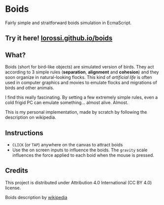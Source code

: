 # Boids

Fairly simple and straitforward boids simulation in EcmaScript.

## Try it here! [lorossi.github.io/boids](https://lorossi.github.io/boids/)

## What?

Boids (short for bird-like objects) are simulated version of birds. They act according to 3 simple rules (**separation**, **alignment** and **cohesion**) and they soon organize in natural-looking flocks. This kind of *artificial life* is often used in computer graphics and movies to emulate flocks and migrations of birds and other animals.

I find this really fascinating. By setting a few extremely simple rules, even a cold frigid PC can emulate something... almost alive. Almost.

This is my personal implementation, made by scratch by following the description on wikipedia.

## Instructions

- `CLICK` (or `TAP`) anywhere on the canvas to attract boids
- Use the on screen inputs to influence the boids. The `gravity` scale influences the force applied to each boid when the mouse is pressed.

## Credits

This project is distributed under Attribution 4.0 International (CC BY 4.0) license.

Boids description by [wikipedia](https://en.wikipedia.org/wiki/Boids)
